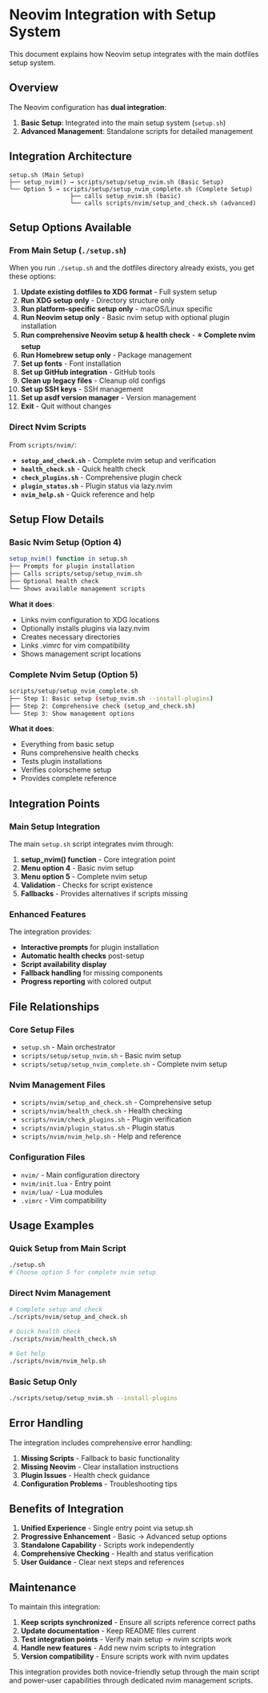 # Neovim Integration with Setup System

This document explains how Neovim setup integrates with the main dotfiles setup system.

## Overview

The Neovim configuration has **dual integration**:
1. **Basic Setup**: Integrated into the main setup system (`setup.sh`)
2. **Advanced Management**: Standalone scripts for detailed management

## Integration Architecture

```
setup.sh (Main Setup)
├── setup_nvim() → scripts/setup/setup_nvim.sh (Basic Setup)
└── Option 5 → scripts/setup/setup_nvim_complete.sh (Complete Setup)
                 ├── calls setup_nvim.sh (basic)
                 └── calls scripts/nvim/setup_and_check.sh (advanced)
```

## Setup Options Available

### From Main Setup (`./setup.sh`)

When you run `./setup.sh` and the dotfiles directory already exists, you get these options:

1. **Update existing dotfiles to XDG format** - Full system setup
2. **Run XDG setup only** - Directory structure only
3. **Run platform-specific setup only** - macOS/Linux specific
4. **Run Neovim setup only** - Basic nvim setup with optional plugin installation
5. **Run comprehensive Neovim setup & health check** - **⭐ Complete nvim setup**
6. **Run Homebrew setup only** - Package management
7. **Set up fonts** - Font installation
8. **Set up GitHub integration** - GitHub tools
9. **Clean up legacy files** - Cleanup old configs
10. **Set up SSH keys** - SSH management
11. **Set up asdf version manager** - Version management
12. **Exit** - Quit without changes

### Direct Nvim Scripts

From `scripts/nvim/`:

- **`setup_and_check.sh`** - Complete nvim setup and verification
- **`health_check.sh`** - Quick health check
- **`check_plugins.sh`** - Comprehensive plugin check
- **`plugin_status.sh`** - Plugin status via lazy.nvim
- **`nvim_help.sh`** - Quick reference and help

## Setup Flow Details

### Basic Nvim Setup (Option 4)
```bash
setup_nvim() function in setup.sh
├── Prompts for plugin installation
├── Calls scripts/setup/setup_nvim.sh
├── Optional health check
└── Shows available management scripts
```

**What it does**:
- Links nvim configuration to XDG locations
- Optionally installs plugins via lazy.nvim
- Creates necessary directories
- Links .vimrc for vim compatibility
- Shows management script locations

### Complete Nvim Setup (Option 5)
```bash
scripts/setup/setup_nvim_complete.sh
├── Step 1: Basic setup (setup_nvim.sh --install-plugins)
├── Step 2: Comprehensive check (setup_and_check.sh)
└── Step 3: Show management options
```

**What it does**:
- Everything from basic setup
- Runs comprehensive health checks
- Tests plugin installations
- Verifies colorscheme setup
- Provides complete reference

## Integration Points

### Main Setup Integration

The main `setup.sh` script integrates nvim through:

1. **setup_nvim() function** - Core integration point
2. **Menu option 4** - Basic nvim setup
3. **Menu option 5** - Complete nvim setup  
4. **Validation** - Checks for script existence
5. **Fallbacks** - Provides alternatives if scripts missing

### Enhanced Features

The integration provides:

- **Interactive prompts** for plugin installation
- **Automatic health checks** post-setup
- **Script availability display** 
- **Fallback handling** for missing components
- **Progress reporting** with colored output

## File Relationships

### Core Setup Files
- `setup.sh` - Main orchestrator
- `scripts/setup/setup_nvim.sh` - Basic nvim setup
- `scripts/setup/setup_nvim_complete.sh` - Complete nvim setup

### Nvim Management Files
- `scripts/nvim/setup_and_check.sh` - Comprehensive setup
- `scripts/nvim/health_check.sh` - Health checking
- `scripts/nvim/check_plugins.sh` - Plugin verification
- `scripts/nvim/plugin_status.sh` - Plugin status
- `scripts/nvim/nvim_help.sh` - Help and reference

### Configuration Files
- `nvim/` - Main configuration directory
- `nvim/init.lua` - Entry point
- `nvim/lua/` - Lua modules
- `.vimrc` - Vim compatibility

## Usage Examples

### Quick Setup from Main Script
```bash
./setup.sh
# Choose option 5 for complete nvim setup
```

### Direct Nvim Management
```bash
# Complete setup and check
./scripts/nvim/setup_and_check.sh

# Quick health check
./scripts/nvim/health_check.sh

# Get help
./scripts/nvim/nvim_help.sh
```

### Basic Setup Only
```bash
./scripts/setup/setup_nvim.sh --install-plugins
```

## Error Handling

The integration includes comprehensive error handling:

1. **Missing Scripts** - Fallback to basic functionality
2. **Missing Neovim** - Clear installation instructions
3. **Plugin Issues** - Health check guidance
4. **Configuration Problems** - Troubleshooting tips

## Benefits of Integration

1. **Unified Experience** - Single entry point via setup.sh
2. **Progressive Enhancement** - Basic → Advanced setup options
3. **Standalone Capability** - Scripts work independently
4. **Comprehensive Checking** - Health and status verification
5. **User Guidance** - Clear next steps and references

## Maintenance

To maintain this integration:

1. **Keep scripts synchronized** - Ensure all scripts reference correct paths
2. **Update documentation** - Keep README files current
3. **Test integration points** - Verify main setup → nvim scripts work
4. **Handle new features** - Add new nvim scripts to integration
5. **Version compatibility** - Ensure scripts work with nvim updates

This integration provides both novice-friendly setup through the main script and power-user capabilities through dedicated nvim management scripts. 